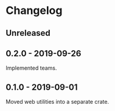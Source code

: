 # Changelog

## Unreleased

## 0.2.0 - 2019-09-26

Implemented teams.

## 0.1.0 - 2019-09-01

Moved web utilities into a separate crate.
